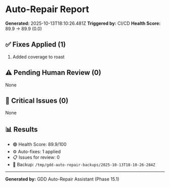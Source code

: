 # Auto-Repair Report

**Generated:** 2025-10-13T18:10:26.481Z
**Triggered by:** CI/CD
**Health Score:** 89.9 → 89.9 (0.0)

## ✅ Fixes Applied (1)

1. Added coverage to roast

## ⚠️ Pending Human Review (0)

None

## 🔴 Critical Issues (0)

None

## 📊 Results

- 🟢 Health Score: 89.9/100
- ⚙️ Auto-fixes: 1 applied
- 📋 Issues for review: 0
- 💾 Backup: `/tmp/gdd-auto-repair-backups/2025-10-13T18-10-26-284Z`

---

**Generated by:** GDD Auto-Repair Assistant (Phase 15.1)
